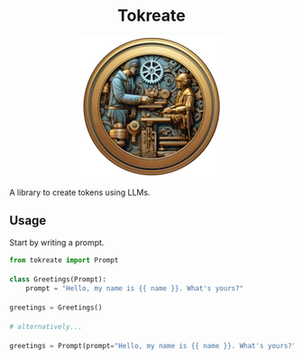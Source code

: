 <h1 align="center">Tokreate</h1>

<p align="center">
    <img alt="Tokreate official logo" src="docs/res/tokreation_1x.png" width="50%">
</p>

A library to create tokens using LLMs.


## Usage

Start by writing a prompt.

```python
from tokreate import Prompt

class Greetings(Prompt):
    prompt = "Hello, my name is {{ name }}. What's yours?"

greetings = Greetings()

# alternatively...

greetings = Prompt(prompt="Hello, my name is {{ name }}. What's yours?")
```
